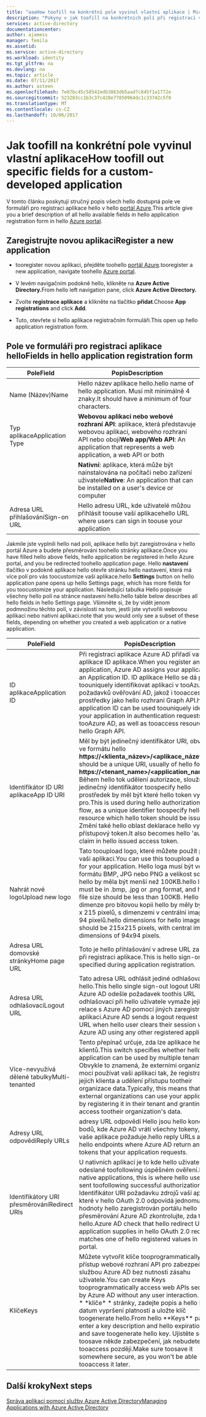 ```yaml
---
title: "aaaHow toofill na konkrétní pole vyvinul vlastní aplikace | Microsoft Docs"
description: "Pokyny v jak toofill na konkrétních polí při registraci vlastní aplikace vyvinuté s Azure AD"
services: active-directory
documentationcenter: 
author: ajamess
manager: femila
ms.assetid: 
ms.service: active-directory
ms.workload: identity
ms.tgt_pltfrm: na
ms.devlang: na
ms.topic: article
ms.date: 07/11/2017
ms.author: asteen
ms.openlocfilehash: 7e07bc45c58542edb3863db5aad7c845f1a1772e
ms.sourcegitcommit: 523283cc1b3c37c428e77850964dc1c33742c5f0
ms.translationtype: MT
ms.contentlocale: cs-CZ
ms.lasthandoff: 10/06/2017
---
```

# <a name="how-toofill-out-specific-fields-for-a-custom-developed-application"></a><span data-ttu-id="11493-103">Jak toofill na konkrétní pole vyvinul vlastní aplikace</span><span class="sxs-lookup"><span data-stu-id="11493-103">How toofill out specific fields for a custom-developed application</span></span>

<span data-ttu-id="11493-104">V tomto článku poskytují stručný popis všech hello dostupná pole ve formuláři pro registraci aplikace hello v hello [portál Azure](https://portal.azure.com).</span><span class="sxs-lookup"><span data-stu-id="11493-104">This article give you a brief description of all hello available fields in hello application registration form in hello [Azure portal](https://portal.azure.com).</span></span>

## <a name="register-a-new-application"></a><span data-ttu-id="11493-105">Zaregistrujte novou aplikaci</span><span class="sxs-lookup"><span data-stu-id="11493-105">Register a new application</span></span>

-   <span data-ttu-id="11493-106">tooregister novou aplikaci, přejděte toohello [portál Azure](https://portal.azure.com).</span><span class="sxs-lookup"><span data-stu-id="11493-106">tooregister a new application, navigate toohello [Azure portal](https://portal.azure.com).</span></span>

-   <span data-ttu-id="11493-107">V levém navigačním podokně hello, klikněte na **Azure Active Directory.**</span><span class="sxs-lookup"><span data-stu-id="11493-107">From hello left navigation pane, click **Azure Active Directory.**</span></span>

-   <span data-ttu-id="11493-108">Zvolte **registrace aplikace** a klikněte na tlačítko **přidat**.</span><span class="sxs-lookup"><span data-stu-id="11493-108">Choose **App registrations** and click **Add**.</span></span>

-   <span data-ttu-id="11493-109">Tuto, otevřete si hello aplikace registračním formuláři.</span><span class="sxs-lookup"><span data-stu-id="11493-109">This open up hello application registration form.</span></span>

## <a name="fields-in-hello-application-registration-form"></a><span data-ttu-id="11493-110">Pole ve formuláři pro registraci aplikace hello</span><span class="sxs-lookup"><span data-stu-id="11493-110">Fields in hello application registration form</span></span>


| <span data-ttu-id="11493-111">Pole</span><span class="sxs-lookup"><span data-stu-id="11493-111">Field</span></span>            | <span data-ttu-id="11493-112">Popis</span><span class="sxs-lookup"><span data-stu-id="11493-112">Description</span></span>                                                                              |
|------------------|------------------------------------------------------------------------------------------|
| <span data-ttu-id="11493-113">Name (Název)</span><span class="sxs-lookup"><span data-stu-id="11493-113">Name</span></span>             | <span data-ttu-id="11493-114">Hello název aplikace hello.</span><span class="sxs-lookup"><span data-stu-id="11493-114">hello name of hello application.</span></span> <span data-ttu-id="11493-115">Musí mít minimálně 4 znaky.</span><span class="sxs-lookup"><span data-stu-id="11493-115">It should have a minimum of four characters.</span></span>                |
| <span data-ttu-id="11493-116">Typ aplikace</span><span class="sxs-lookup"><span data-stu-id="11493-116">Application Type</span></span> | <span data-ttu-id="11493-117">**Webovou aplikaci nebo webové rozhraní API**: aplikace, která představuje webovou aplikaci, webového rozhraní API nebo obojí</span><span class="sxs-lookup"><span data-stu-id="11493-117">**Web app/Web API**: An application that represents a web application, a web API or both</span></span> 
| |<span data-ttu-id="11493-118">**Nativní**: aplikace, která může být nainstalována na počítači nebo zařízení uživatele</span><span class="sxs-lookup"><span data-stu-id="11493-118">**Native**: An application that can be installed on a user's device or computer</span></span>           |
| <span data-ttu-id="11493-119">Adresa URL přihlašování</span><span class="sxs-lookup"><span data-stu-id="11493-119">Sign-on URL</span></span>      | <span data-ttu-id="11493-120">Hello adresu URL, kde uživatelé můžou přihlásit toouse vaší aplikace</span><span class="sxs-lookup"><span data-stu-id="11493-120">hello URL where users can sign in toouse your application</span></span>                                  |

<span data-ttu-id="11493-121">Jakmile jste vyplnili hello nad poli, aplikace hello být zaregistrována v hello portál Azure a budete přesměrováni toohello stránky aplikace.</span><span class="sxs-lookup"><span data-stu-id="11493-121">Once you have filled hello above fields, hello application be registered in hello Azure portal, and you be redirected toohello application page.</span></span> <span data-ttu-id="11493-122">Hello **nastavení** tlačítko v podokně aplikace hello otevře stránku hello nastavení, která má více polí pro vás toocustomize vaší aplikace.</span><span class="sxs-lookup"><span data-stu-id="11493-122">hello **Settings** button on hello application pane opens up hello Settings page, which has more fields for you toocustomize your application.</span></span> <span data-ttu-id="11493-123">Následující tabulka Hello popisuje všechny hello polí na stránce nastavení hello.</span><span class="sxs-lookup"><span data-stu-id="11493-123">hello table below describes all hello fields in hello Settings page.</span></span> <span data-ttu-id="11493-124">Všimněte si, že by vidět jenom podmnožinu těchto polí, v závislosti na tom, jestli jste vytvořili webovou aplikaci nebo nativní aplikaci.</span><span class="sxs-lookup"><span data-stu-id="11493-124">note that you would only see a subset of these fields, depending on whether you created a web application or a native application.</span></span>

| <span data-ttu-id="11493-125">Pole</span><span class="sxs-lookup"><span data-stu-id="11493-125">Field</span></span>           | <span data-ttu-id="11493-126">Popis</span><span class="sxs-lookup"><span data-stu-id="11493-126">Description</span></span>                                                                                                                                                                                                                                                                                                     |
|-----------------|-----------------------------------------------------------------------------------------------------------------------------------------------------------------------------------------------------------------------------------------------------------------------------------------------------------------|
| <span data-ttu-id="11493-127">ID aplikace</span><span class="sxs-lookup"><span data-stu-id="11493-127">Application ID</span></span>  | <span data-ttu-id="11493-128">Při registraci aplikace Azure AD přiřadí vaší aplikace ID aplikace.</span><span class="sxs-lookup"><span data-stu-id="11493-128">When you register an application, Azure AD assigns your application an Application ID.</span></span> <span data-ttu-id="11493-129">ID aplikace Hello se dá použít toouniquely identifikovat aplikaci v tooAzure požadavků ověřování AD, jakož i tooaccess prostředky jako hello rozhraní Graph API.</span><span class="sxs-lookup"><span data-stu-id="11493-129">hello application ID can be used toouniquely identify your application in authentication requests tooAzure AD, as well as tooaccess resources like hello Graph API.</span></span>                                                          |
| <span data-ttu-id="11493-130">Identifikátor ID URI aplikace</span><span class="sxs-lookup"><span data-stu-id="11493-130">App ID URI</span></span>      | <span data-ttu-id="11493-131">Měl by být jedinečný identifikátor URI, obvykle ve formátu hello **https://&lt;klienta\_název&gt;/&lt;aplikace\_název&gt;.**</span><span class="sxs-lookup"><span data-stu-id="11493-131">This should be a unique URI, usually of hello form **https://&lt;tenant\_name&gt;/&lt;application\_name&gt;.**</span></span> <span data-ttu-id="11493-132">Během hello tok udělení autorizace, slouží jako jedinečný identifikátor toospecify hello prostředek by měl být které hello token vydán pro.</span><span class="sxs-lookup"><span data-stu-id="11493-132">This is used during hello authorization grant flow, as a unique identifier toospecify hello resource which hello token should be issued for.</span></span> <span data-ttu-id="11493-133">Změní také hello oblast deklarace hello vydaný přístupový token.</span><span class="sxs-lookup"><span data-stu-id="11493-133">It also becomes hello 'aud' claim in hello issued access token.</span></span> |
| <span data-ttu-id="11493-134">Nahrát nové logo</span><span class="sxs-lookup"><span data-stu-id="11493-134">Upload new logo</span></span> | <span data-ttu-id="11493-135">Tato tooupload logo, které můžete použít pro vaši aplikaci.</span><span class="sxs-lookup"><span data-stu-id="11493-135">You can use this tooupload a logo for your application.</span></span> <span data-ttu-id="11493-136">Hello loga musí být ve formátu BMP, JPG nebo PNG a velikost souboru hello by měla být menší než 100KB.</span><span class="sxs-lookup"><span data-stu-id="11493-136">hello logo must be in .bmp, .jpg or .png format, and hello file size should be less than 100KB.</span></span> <span data-ttu-id="11493-137">Hello dimenze pro bitovou kopii hello by měly být 215 x 215 pixelů, s dimenzemi v centrální image 94 x 94 pixelů.</span><span class="sxs-lookup"><span data-stu-id="11493-137">hello dimensions for hello image should be 215x215 pixels, with central image dimensions of 94x94 pixels.</span></span>                                                       |
| <span data-ttu-id="11493-138">Adresa URL domovské stránky</span><span class="sxs-lookup"><span data-stu-id="11493-138">Home page URL</span></span>   | <span data-ttu-id="11493-139">Toto je hello přihlašování v adrese URL zadané při registraci aplikace.</span><span class="sxs-lookup"><span data-stu-id="11493-139">This is hello sign-on URL specified during application registration.</span></span>                                                                                                                                                                                                                                              |
| <span data-ttu-id="11493-140">Adresa URL odhlašovací</span><span class="sxs-lookup"><span data-stu-id="11493-140">Logout URL</span></span>      | <span data-ttu-id="11493-141">Tato adresa URL odhlásit jediné odhlašování hello.</span><span class="sxs-lookup"><span data-stu-id="11493-141">This hello single sign-out logout URL.</span></span> <span data-ttu-id="11493-142">Azure AD odešle požadavek toothis URL odhlašovací při hello uživatele vymaže jejich relace s Azure AD pomocí jiných zaregistrovanou aplikaci.</span><span class="sxs-lookup"><span data-stu-id="11493-142">Azure AD sends a logout request toothis URL when hello user clears their session with Azure AD using any other registered application.</span></span>                                                                                                                                       |
| <span data-ttu-id="11493-143">Více-nevyužívá dělené tabulky</span><span class="sxs-lookup"><span data-stu-id="11493-143">Multi-tenanted</span></span>  | <span data-ttu-id="11493-144">Tento přepínač určuje, zda lze aplikace hello víc klientů.</span><span class="sxs-lookup"><span data-stu-id="11493-144">This switch specifies whether hello application can be used by multiple tenants.</span></span> <span data-ttu-id="11493-145">Obvykle to znamená, že externími organizacemi moci používat vaši aplikaci tak, že registrace v jejich klienta a udělení přístupu tootheir organizace data.</span><span class="sxs-lookup"><span data-stu-id="11493-145">Typically, this means that external organizations can use your application by registering it in their tenant and granting access tootheir organization's data.</span></span>                                                                   |
| <span data-ttu-id="11493-146">Adresy URL odpovědí</span><span class="sxs-lookup"><span data-stu-id="11493-146">Reply URLs</span></span>      | <span data-ttu-id="11493-147">adresy URL odpovědí Hello jsou hello koncových bodů, kde Azure AD vrátí všechny tokeny, které vaše aplikace požaduje.</span><span class="sxs-lookup"><span data-stu-id="11493-147">hello reply URLs are hello endpoints where Azure AD return any tokens that your application requests.</span></span>                                                                                                                                                                                                          |
| <span data-ttu-id="11493-148">Identifikátory URI přesměrování</span><span class="sxs-lookup"><span data-stu-id="11493-148">Redirect URIs</span></span>   | <span data-ttu-id="11493-149">U nativních aplikací je to kde hello uživatel být odeslané toofollowing úspěšném ověření.</span><span class="sxs-lookup"><span data-stu-id="11493-149">For native applications, this is where hello user be sent toofollowing successful authorization.</span></span> <span data-ttu-id="11493-150">Identifikátor URI požadavku zdrojů vaší aplikace, které v hello OAuth 2.0 odpovídá jednomu z hodnoty hello zaregistrován portálu hello přesměrování Azure AD zkontrolujte, zda text hello.</span><span class="sxs-lookup"><span data-stu-id="11493-150">Azure AD check that hello redirect URI your application supplies in hello OAuth 2.0 request matches one of hello registered values in hello portal.</span></span>                                                            |
| <span data-ttu-id="11493-151">Klíče</span><span class="sxs-lookup"><span data-stu-id="11493-151">Keys</span></span>            | <span data-ttu-id="11493-152">Můžete vytvořit klíče tooprogrammatically přístup webové rozhraní API pro zabezpečené službou Azure AD bez nutnosti zásahu uživatele.</span><span class="sxs-lookup"><span data-stu-id="11493-152">You can create Keys tooprogrammatically access web APIs secured by Azure AD without any user interaction.</span></span> <span data-ttu-id="11493-153">Z hello \* \*klíče\* \* stránky, zadejte popis a hello klíče datum vypršení platnosti a uložte klíč toogenerate hello.</span><span class="sxs-lookup"><span data-stu-id="11493-153">From hello \*\*Keys\*\* page, enter a key description and hello expiration date and save toogenerate hello key.</span></span> <span data-ttu-id="11493-154">Ujistěte se, že toosave někde zabezpečení, jak nebudete moct tooaccess později.</span><span class="sxs-lookup"><span data-stu-id="11493-154">Make sure toosave it somewhere secure, as you won't be able tooaccess it later.</span></span>             |

## <a name="next-steps"></a><span data-ttu-id="11493-155">Další kroky</span><span class="sxs-lookup"><span data-stu-id="11493-155">Next steps</span></span>
[<span data-ttu-id="11493-156">Správa aplikací pomocí služby Azure Active Directory</span><span class="sxs-lookup"><span data-stu-id="11493-156">Managing Applications with Azure Active Directory</span></span>](active-directory-enable-sso-scenario.md)
